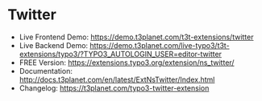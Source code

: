 # Twitter

- Live Frontend Demo: https://demo.t3planet.com/t3t-extensions/twitter
- Live Backend Demo: https://demo.t3planet.com/live-typo3/t3t-extensions/typo3/?TYPO3_AUTOLOGIN_USER=editor-twitter
- FREE Version: https://extensions.typo3.org/extension/ns_twitter/
- Documentation: http://docs.t3planet.com/en/latest/ExtNsTwitter/Index.html
- Changelog: https://t3planet.com/typo3-twitter-extension
